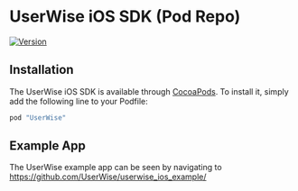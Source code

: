 # UserWise iOS SDK (Pod Repo)
[![Version](https://img.shields.io/cocoapods/v/UserWise.svg?style=flat)](https://cocoapods.org/pods/UserWise)


## Installation
The UserWise iOS SDK is available through [CocoaPods](http://cocoapods.org). To install
it, simply add the following line to your Podfile:

```ruby
pod "UserWise"
```

## Example App
The UserWise example app can be seen by navigating to https://github.com/UserWise/userwise_ios_example/
